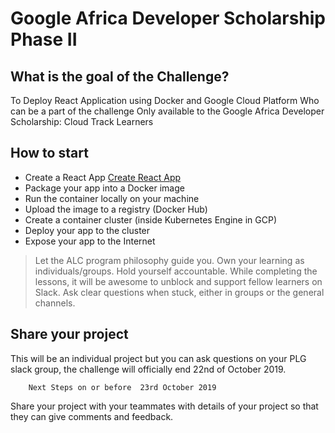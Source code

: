 # Google Africa Developer Scholarship Phase II

## What is the goal of the Challenge?

To Deploy React Application using Docker and Google Cloud Platform
Who can be a part of the challenge
Only available to the Google Africa Developer Scholarship: Cloud Track Learners

## How to start
- Create a React App [Create React App](https://github.com/facebook/create-react-app)
- Package your app into a Docker image
- Run the container locally on your machine 
- Upload the image to a registry (Docker Hub)
- Create a container cluster (inside Kubernetes Engine in GCP)
- Deploy your app to the cluster
- Expose your app to the Internet

> Let the ALC program philosophy guide you.
> Own your learning as individuals/groups.
> Hold yourself accountable.
> While completing the lessons, it will be awesome to unblock and support fellow learners on Slack.
> Ask clear questions when stuck, either in groups or the general channels.

## Share your project
This will be an individual project but you can ask questions on your PLG slack group, the challenge will officially end 22nd of October 2019.

		Next Steps on or before  23rd October 2019

Share your project with your teammates with details of your project so that they can give comments and feedback.
